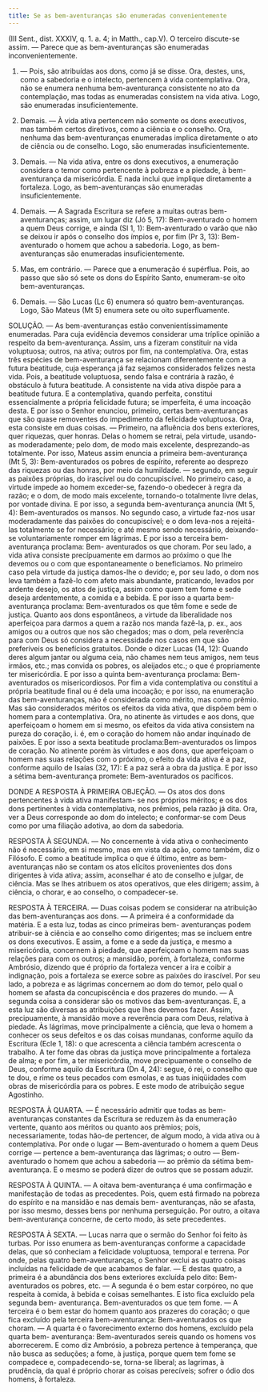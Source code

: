 ```yaml
---
title: Se as bem-aventuranças são enumeradas convenientemente
---
```


(III Sent., dist. XXXIV, q. 1. a. 4; in Matth., cap.V).
  O terceiro discute-se           assim.    —     Parece    que   as   bem-aventuranças   são   enumeradas inconvenientemente.  

1. — Pois, são atribuídas aos dons, como já se disse. Ora, destes, uns, como a sabedoria e o intelecto, pertencem à vida contemplativa. Ora, não se enumera nenhuma bem-aventurança consistente no ato da contemplação, mas todas as enumeradas consistem na vida ativa. Logo, são enumeradas insuficientemente.  

2. Demais. — À vida ativa pertencem não somente os dons executivos, mas também certos diretivos, como a ciência e o conselho. Ora, nenhuma das bem-aventuranças enumeradas implica diretamente o ato de ciência ou de conselho. Logo, são enumeradas insuficientemente.  

3. Demais. — Na vida ativa, entre os dons executivos, a enumeração considera o temor como pertencente à pobreza e a piedade, à bem-aventurança da misericórdia. E nada inclui que implique diretamente a fortaleza. Logo, as bem-aventuranças são enumeradas insuficientemente.  

4. Demais. — A Sagrada Escritura se refere a muitas outras bem-aventuranças; assim, um lugar diz (Jó 5, 17): Bem-aventurado o homem a quem Deus corrige, e ainda (Sl 1, 1): Bem-aventurado o varão que não se deixou ir após o conselho dos ímpios e, por fim (Pr 3, 13): Bem-aventurado o homem que achou a sabedoria. Logo, as bem-aventuranças são enumeradas insuficientemente.  

5. Mas, em contrário. — Parece que a enumeração é supérflua. Pois, ao passo que são só sete os dons do Espírito Santo, enumeram-se oito bem-aventuranças.  

6. Demais. — São Lucas (Lc 6) enumera só quatro bem-aventuranças. Logo, São Mateus (Mt 5) enumera sete ou oito superfluamente. 

SOLUÇÃO. — As bem-aventuranças estão convenientíssimamente enumeradas.  Para cuja evidência devemos considerar uma tríplice opinião a respeito da bem-aventurança. Assim, uns a fizeram constituir na vida voluptuosa; outros, na ativa; outros por fim, na contemplativa. Ora, estas três espécies de bem-aventurança se relacionam diferentemente com a futura beatitude, cuja esperança já faz sejamos considerados felizes nesta vida. Pois, a beatitude voluptuosa, sendo falsa e contrária à razão, é obstáculo à futura beatitude. A consistente na vida ativa dispõe para a beatitude futura. E a contemplativa, quando perfeita, constitui essencialmente a própria felicidade futura; se imperfeita, é uma incoação desta.  E por isso o Senhor enunciou, primeiro, certas bem-aventuranças que são quase removentes do impedimento da felicidade voluptuosa. Ora, esta consiste em duas coisas. — Primeiro, na afluência dos bens exteriores, quer riquezas, quer honras. Delas o homem se retrai, pela virtude, usando-as moderadamente; pelo dom, de modo mais excelente, desprezando-as totalmente. Por isso, Mateus assim enuncia a primeira bem-aventurança (Mt 5, 3): Bem-aventurados os pobres de espírito, referente ao desprezo das riquezas ou das honras, por meio da humildade. — segundo, em seguir as paixões próprias, do irascível ou do concupiscível. No primeiro caso, a virtude impede ao homem exceder-se, fazendo-o obedecer à regra da razão; e o dom, de modo mais excelente, tornando-o totalmente livre delas, por vontade divina. E por isso, a segunda bem-aventurança anuncia (Mt 5, 4): Bem-aventurados os mansos. No segundo caso, a virtude faz-nos usar moderadamente das paixões do concupiscível; e o dom leva-nos a rejeitá-las totalmente se for necessário; e até mesmo sendo necessário, deixando-se voluntariamente romper em lágrimas. E por isso a terceira bem-aventurança proclama: Bem- aventurados os que choram.  Por seu lado, a vida ativa consiste precípuamente em darmos ao próximo o que lhe devemos ou o com que espontaneamente o beneficiamos. No primeiro caso pela virtude da justiça damos-lhe o devido; e, por seu lado, o dom nos leva também a fazê-lo com afeto mais abundante, praticando, levados por ardente desejo, os atos de justiça, assim como quem tem fome e sede deseja ardentemente, a comida e a bebida. E por isso a quarta bem-aventurança proclama: Bem-aventurados os que têm fome e sede de justiça. Quanto aos dons espontâneos, a virtude da liberalidade nos aperfeiçoa para darmos a quem a razão nos manda fazê-la, p. ex., aos amigos ou a outros que nos são chegados; mas o dom, pela reverência para com Deus só considera a necessidade nos casos em que são preferíveis os benefícios gratuitos. Donde o dizer Lucas (14, 12): Quando deres algum jantar ou alguma ceia, não chames nem teus amigos, nem teus irmãos, etc.; mas convida os pobres, os aleijados etc.; o que é propriamente ter misericórdia. E por isso a quinta bem-aventurança proclama: Bem-aventurados os misericordiosos.  Por fim a vida contemplativa ou constitui a própria beatitude final ou é dela uma incoação; e por isso, na enumeração das bem-aventuranças, não é considerada como mérito, mas como prêmio. Mas são considerados méritos os efeitos da vida ativa, que dispõem bem o homem para a contemplativa. Ora, no atinente às virtudes e aos dons, que aperfeiçoam o homem em si mesmo, os efeitos da vida ativa consistem na pureza do coração, i. é, em o coração do homem não andar inquinado de paixões. E por isso a sexta beatitude proclama:Bem-aventurados os limpos de coração. No atinente porém às virtudes e aos dons, que aperfeiçoam o homem nas suas relações com o próximo, o efeito da vida ativa é a paz, conforme aquilo de Isaías (32, 17): E a paz será a obra da justiça. E por isso a sétima bem-aventurança promete: Bem-aventurados os pacíficos.  

DONDE A RESPOSTA À PRIMEIRA OBJEÇÃO. — Os atos dos dons pertencentes à vida ativa manifestam- se nos próprios méritos; e os dos dons pertinentes à vida contemplativa, nos prêmios, pela razão já dita. Ora, ver a Deus corresponde ao dom do intelecto; e conformar-se com Deus como por uma filiação adotiva, ao dom da sabedoria.  

RESPOSTA À SEGUNDA. — No concernente à vida ativa o conhecimento não é necessário, em si mesmo, mas em vista da ação, como também, diz o Filósofo. E como a beatitude implica o que é último, entre as bem-aventuranças não se contam os atos elícitos provenientes dos dons dirigentes à vida ativa; assim, aconselhar é ato de conselho e julgar, de ciência. Mas se lhes atribuem os atos operativos, que eles dirigem; assim, à ciência, o chorar, e ao conselho, o compadecer-se.  

RESPOSTA À TERCEIRA. — Duas coisas podem se considerar na atribuição das bem-aventuranças aos dons. — A primeira é a conformidade da matéria. E a esta luz, todas as cinco primeiras bem- aventuranças podem atribuir-se à ciência e ao conselho como dirigentes; mas se incluem entre os dons executivos. E assim, a fome e a sede da justiça, e mesmo a misericórdia, concernem à piedade, que aperfeiçoam o homem nas suas relações para com os outros; a mansidão, porém, à fortaleza, conforme Ambrósio, dizendo que é próprio da fortaleza vencer a ira e coibir a indignação, pois a fortaleza se exerce sobre as paixões do irascível. Por seu lado, a pobreza e as lágrimas concernem ao dom do temor, pelo qual o homem se afasta da concupiscência e dos prazeres do mundo. — A segunda coisa a considerar são os motivos das bem-aventuranças. E, a esta luz são diversas as atribuições que lhes devemos fazer. Assim, precipuamente, à mansidão move a reverência para com Deus, relativa à piedade. Às lágrimas, move principalmente a ciência, que leva o homem a conhecer os seus defeitos e os das coisas mundanas, conforme aquilo da Escritura (Ecle 1, 18): o que acrescenta a ciência também acrescenta o trabalho. A ter fome das obras da justiça move principalmente a fortaleza de alma; e por fim, a ter misericórdia, move precìpuamente o conselho de Deus, conforme aquilo da Escritura (Dn 4, 24): segue, ó rei, o conselho que te dou, e rime os teus pecados com esmolas, e as tuas iniqüidades com obras de misericórdia para os pobres. E este modo de atribuição segue Agostinho.  

RESPOSTA À QUARTA. — É necessário admitir que todas as bem-aventuranças constantes da Escritura se reduzem às da enumeração vertente, quanto aos méritos ou quanto aos prêmios; pois, necessariamente, todas hão-de pertencer, de algum modo, à vida ativa ou à contemplativa. Por onde o lugar — Bem-aventurado o homem a quem Deus corrige — pertence a bem-aventurança das lágrimas; o outro — Bem-aventurado o homem que achou a sabedoria — ao prêmio da sétima bem-aventurança. E o mesmo se poderá dizer de outros que se possam aduzir.  

RESPOSTA À QUINTA. — A oitava bem-aventurança é uma confirmação e manifestação de todas as precedentes. Pois, quem está firmado na pobreza do espírito e na mansidão e nas demais bem- aventuranças, não se afasta, por isso mesmo, desses bens por nenhuma perseguição. Por outro, a oitava bem-aventurança concerne, de certo modo, às sete precedentes.  

RESPOSTA À SEXTA. — Lucas narra que o sermão do Senhor foi feito às turbas. Por isso enumera as bem-aventuranças conforme a capacidade delas, que só conheciam a felicidade voluptuosa, temporal e terrena. Por onde, pelas quatro bem-aventuranças, o Senhor exclui as quatro coisas incluídas na felicidade de que acabamos de falar. — E destas quatro, a primeira é a abundância dos bens exteriores excluída pelo dito: Bem-aventurados os pobres, etc. — A segunda é o bem estar corpóreo, no que respeita à comida, à bebida e coisas semelhantes. E isto fica excluído pela segunda bem- aventurança. Bem-aventurados os que tem fome. — A terceira é o bem estar do homem quanto aos prazeres do coração; o que fica excluído pela terceira bem-aventurança: Bem-aventurados os que choram. — A quarta é o favorecimento externo dos homens, excluído pela quarta bem- aventurança: Bem-aventurados sereis quando os homens vos aborrecerem. E como diz Ambrósio, a pobreza pertence à temperança, que não busca as seduções; a fome, à justiça, porque quem tem fome se compadece e, compadecendo-se, torna-se liberal; as lagrimas, à prudência, da qual é próprio chorar as coisas perecíveis; sofrer o ódio dos homens, à fortaleza.
